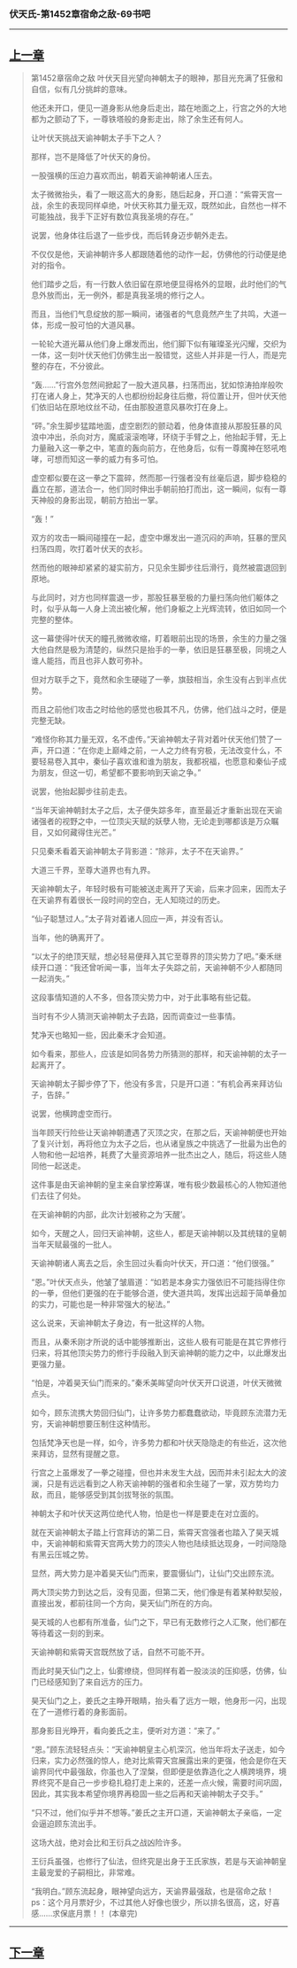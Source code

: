 ### 伏天氏-第1452章宿命之敌-69书吧

--------
[上一章](./d5c4398e42458882b18a1af123b111c4.md)
--------


>
>
>
>第1452章宿命之敌
>叶伏天目光望向神朝太子的眼神，那目光充满了狂傲和自信，似有几分挑衅的意味。
>
>他还未开口，便见一道身影从他身后走出，踏在地面之上，行宫之外的大地都为之颤动了下，一尊铁塔般的身影走出，除了余生还有何人。
>
>让叶伏天挑战天谕神朝太子手下之人？
>
>那样，岂不是降低了叶伏天的身份。
>
>一股强横的压迫力喜欢而出，朝着天谕神朝诸人压去。
>
>太子微微抬头，看了一眼这高大的身影，随后起身，开口道：“紫霄天宫一战，余生的表现同样卓绝，叶伏天称其力量无双，既然如此，自然也一样不可能独战，我手下正好有数位真我圣境的存在。”
>
>说罢，他身体往后退了一些步伐，而后转身迈步朝外走去。
>
>不仅仅是他，天谕神朝许多人都跟随着他的动作一起，仿佛他的行动便是绝对的指令。
>
>他们踏步之后，有一行数人依旧留在原地便显得格外的显眼，此时他们的气息外放而出，无一例外，都是真我圣境的修行之人。
>
>而且，当他们气息绽放的那一瞬间，诸强者的气息竟然产生了共鸣，大道一体，形成一股可怕的大道风暴。
>
>一轮轮大道光幕从他们身上爆发而出，他们脚下似有璀璨圣光闪耀，交织为一体，这一刻叶伏天他们仿佛生出一股错觉，这些人并非是一行人，而是完整的存在，不分彼此。
>
>“轰……”行宫外忽然间掀起了一股大道风暴，扫荡而出，犹如惊涛拍岸般吹打在诸人身上，梵净天的人也都纷纷起身往后撤，将位置让开，但叶伏天他们依旧站在原地纹丝不动，任由那股道意风暴吹打在身上。
>
>“砰。”余生脚步猛踏地面，虚空剧烈的颤动着，他身体直接从那股狂暴的风浪中冲出，杀向对方，魔威滚滚咆哮，环绕于手臂之上，他抬起手臂，无上力量融入这一拳之中，笔直的轰向前方，在他身后，似有一尊魔神在怒吼咆哮，可想而知这一拳的威力有多可怕。
>
>虚空都似要在这一拳之下震碎，然而那一行强者没有丝毫后退，脚步稳稳的矗立在那，道法合一，他们同时伸出手朝前拍打而出，这一瞬间，似有一尊天神般的身影出现，朝前方拍出一掌。
>
>“轰！”
>
>双方的攻击一瞬间碰撞在一起，虚空中爆发出一道沉闷的声响，狂暴的罡风扫荡四周，吹打着叶伏天的衣衫。
>
>然而他的眼神却紧紧的凝实前方，只见余生脚步往后滑行，竟然被震退回到原地。
>
>与此同时，对方也同样震退一步，那股狂暴至极的力量扫荡向他们躯体之时，似乎从每一人身上流出被化解，他们身躯之上光辉流转，依旧如同一个完整的整体。
>
>这一幕使得叶伏天的瞳孔微微收缩，盯着眼前出现的场景，余生的力量之强大他自然是极为清楚的，纵然只是抬手的一拳，依旧是狂暴至极，同境之人谁人能挡，而且也非人数可弥补。
>
>但对方联手之下，竟然和余生硬碰了一拳，旗鼓相当，余生没有占到半点优势。
>
>而且之前他们攻击之时给他的感觉也极其不凡，仿佛，他们战斗之时，便是完整无缺。
>
>“难怪你称其力量无双，名不虚传。”天谕神朝太子背对着叶伏天他们赞了一声，开口道：“在你走上巅峰之前，一人之力终有穷极，无法改变什么，不要轻易卷入其中，秦仙子喜欢谁和谁为朋友，我都祝福，也愿意和秦仙子成为朋友，但这一切，希望都不要影响到天谕之争。”
>
>说罢，他抬起脚步往前走去。
>
>“当年天谕神朝封太子之后，太子便失踪多年，直至最近才重新出现在天谕诸强者的视野之中，一位顶尖天赋的妖孽人物，无论走到哪都该是万众瞩目，又如何藏得住光芒。”
>
>只见秦禾看着天谕神朝太子背影道：“除非，太子不在天谕界。”
>
>大道三千界，至尊大道界也有九界。
>
>天谕神朝太子，年轻时极有可能被送走离开了天谕，后来才回来，因而太子在天谕界有着很长一段时间的空白，无人知晓过的历史。
>
>“仙子聪慧过人。”太子背对着诸人回应一声，并没有否认。
>
>当年，他的确离开了。
>
>“以太子的绝顶天赋，想必轻易便拜入其它至尊界的顶尖势力了吧。”秦禾继续开口道：“我还曾听闻一事，当年太子失踪之前，天谕神朝不少人都随同一起消失。”
>
>这段事情知道的人不多，但各顶尖势力中，对于此事略有些记载。
>
>当时有不少人猜测天谕神朝太子去路，因而调查过一些事情。
>
>梵净天也略知一些，因此秦禾才会知道。
>
>如今看来，那些人，应该是如同各势力所猜测的那样，和天谕神朝的太子一起离开了。
>
>天谕神朝太子脚步停了下，他没有多言，只是开口道：“有机会再来拜访仙子，告辞。”
>
>说罢，他横跨虚空而行。
>
>当年顾天行险些让天谕神朝遭遇了灭顶之灾，在那之后，天谕神朝便也开始了复兴计划，再将他立为太子之后，也从诸皇族之中挑选了一批最为出色的人物和他一起培养，耗费了大量资源培养一批杰出之人，随后，将这些人随同他一起送走。
>
>这件事是由天谕神朝的皇主亲自掌控筹谋，唯有极少数最核心的人物知道他们去往了何处。
>
>在天谕神朝的内部，此次计划被称之为‘天醒’。
>
>如今，天醒之人，回归天谕神朝，这些人，都是天谕神朝以及其统辖的皇朝当年天赋最强的一批人。
>
>天谕神朝诸人离去之后，余生回过头看向叶伏天，开口道：“他们很强。”
>
>“恩。”叶伏天点头，他皱了皱眉道：“如若是本身实力强依旧不可能挡得住你的一拳，但他们更强的在于能够合道，使大道共鸣，发挥出远超于简单叠加的实力，可能也是一种非常强大的秘法。”
>
>这么说来，天谕神朝太子身边，有一批这样的人物。
>
>而且，从秦禾刚才所说的话中能够推断出，这些人极有可能是在其它界修行归来，将其他顶尖势力的修行手段融入到天谕神朝的能力之中，以此爆发出更强力量。
>
>“怕是，冲着昊天仙门而来的。”秦禾美眸望向叶伏天开口说道，叶伏天微微点头。
>
>如今，顾东流携大势回归仙门，让许多势力都蠢蠢欲动，毕竟顾东流潜力无穷，天谕神朝想要压制住这种情形。
>
>包括梵净天也是一样，如今，许多势力都和叶伏天隐隐走的有些近，这次他来拜访，显然有提醒之意。
>
>行宫之上虽爆发了一拳之碰撞，但也并未发生大战，因而并未引起太大的波澜，只是有远远看到之人称天谕神朝的强者和余生碰了一掌，双方势均力敌，而且，能够感受到其剑拔弩张的氛围。
>
>神朝太子和叶伏天这两位绝代人物，怕是也一样是要走在对立面的。
>
>就在天谕神朝太子踏上行宫拜访的第二日，紫霄天宫强者也踏入了昊天城中，天谕神朝和紫霄天宫两大势力的顶尖人物也陆续抵达现身，一时间隐隐有黑云压城之势。
>
>显然，两大势力是冲着昊天仙门而来，要震慑仙门，让仙门交出顾东流。
>
>两大顶尖势力到达之后，没有见面，但第二天，他们像是有着某种默契般，直接出发，都前往同一个方向，昊天仙门所在的方向。
>
>昊天城的人也都有所准备，仙门之下，早已有无数修行之人汇聚，他们都在等待着这一刻的到来。
>
>天谕神朝和紫霄天宫既然放了话，自然不可能不开。
>
>而此时昊天仙门之上，仙雾缭绕，但同样有着一股淡淡的压抑感，仿佛，仙门已经感知到了来自远方的压力。
>
>昊天仙门之上，姜氏之主睁开眼睛，抬头看了远方一眼，他身形一闪，出现在了一道修行着的身影面前。
>
>那身影目光睁开，看向姜氏之主，便听对方道：“来了。”
>
>“恩。”顾东流轻轻点头：“天谕神朝皇主心机深沉，他当年将太子送走，如今归来，实力必然强的惊人，绝对比紫霄天宫展露出来的更强，他会是你在天谕界同代中最强敌，你虽也入了涅槃，但即便是依靠造化之人横跨境界，境界终究不是自己一步步稳扎稳打走上来的，还差一点火候，需要时间巩固，因此，其实我本希望你境界再稳固一些之后再和天谕神朝太子交手。”
>
>“只不过，他们似乎并不想等。”姜氏之主开口道，天谕神朝太子亲临，一定会逼迫顾东流出手。
>
>这场大战，绝对会比和王衍兵之战凶险许多。
>
>王衍兵虽强，也修行了仙法，但终究是出身于王氏家族，若是与天谕神朝皇主最宠爱的子嗣相比，非常难。
>
>“我明白。”顾东流起身，眼神望向远方，天谕界最强敌，也是宿命之敌！
>ps：这个月月票好少，不过其他人好像也很少，所以排名很高，这，好喜感……求保底月票！！
>(本章完)
>
>

--------
[下一章](./41d2a08953f28c8088e1f8f008c966d9.md)
--------
